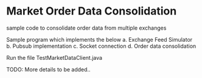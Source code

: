 # Market Order Data Consolidation
sample code to consolidate order data from multiple exchanges

Sample program which implements the below
a. Exchange Feed Simulator
b. Pubsub implementation
c. Socket connection
d. Order data consolidation

Run the file TestMarketDataClient.java

TODO: More details to be added..



